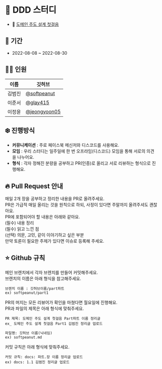 # 🙊 DDD 스터디
- 📖 [도메인 주도 설계 첫걸음](http://www.yes24.com/Product/Goods/109708596)

## 📆 기간
- 2022-08-08 ~ 2022-08-30

## 🙋‍♂️ 인원
|이름|깃허브|
|--|--|
| 김범진 | [@softpeanut](https://github.com/softpeanut)|
| 이준서 | [@glay415](https://github.com/glay415)|
| 이정윤 | [@jeongyoon05](https://github.com/jeongyoon05)|

## ❄️ 진행방식
- **커뮤니케이션** : 주로 페이스북 메신저와 디스코드를 사용해요.  
- **모임** : 우리 스터디는 일주일에 한 번 오프라임(디스코드) 모임을 통해 서로의 의견을 나누어요.  
- **형식** : 각자 정해진 분량을 공부하고 PR(인증)로 올리고 서로 리뷰하는 형식으로 진행해요.  

## 🔥 Pull Request 안내
매일 2개 장을 공부하고 정리한 내용을 PR로 올려주세요.  
PR은 가급적 매일 올리는 것을 원칙으로 하되, 사정이 있다면 주말까지 올려주셔도 괜찮아요.  
PR에 포함되어야 할 내용은 아래와 같아요.  
(필수) 내용 정리  
(필수) 읽고 느낀 점  
(선택) 의문, 고민, 같이 이야기하고 싶은 부분  
만약 토론이 필요한 주제가 있다면 이슈로 등록해 주세요.  

## ⭐️ Github 규칙
메인 브렌치에서 각자 브렌치를 만들어 커밋해주세요.  
브렌치의 이름은 아래 형식을 참고해주세요.  
```
브렌치 이름 : 깃허브이름/part파트
ex) softpeanut/part1
```
PR의 머지는 모든 리뷰어가 확인을 마쳤다면 월요일에 진행해요.  
PR과 파일의 제목은 아래 형식에 맞춰주세요.  
```
PR 제목: 도메인 주도 설계 첫걸음 Part파트 이름 정리글 
ex_ 도메인 주도 설계 첫걸음 Part1 김범진 정리글 업로드

파일명: 깃허브 이름(닉네임)
ex) softpeanut.md
```
커밋 규칙은 아래 형식에 맞춰주세요.  
```
커밋 규칙: docs: 파트.장 이름 정리글 업로드
ex) docs: 1.1 김범진 정리글 업로드
```
